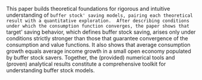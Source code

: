 This paper builds theoretical foundations for rigorous and intuitive understanding of `buffer stock' saving models, pairing each theoretical result with a quantitative exploration.  After describing conditions under which the consumption function converges, the paper shows that `target' saving behavior, which defines buffer stock saving, arises only under conditions strictly stronger than those that guarantee convergence of the consumption and value functions.  It also shows that average consumption growth equals average income growth in a small open economy populated by buffer stock savers.  Together, the (provided) numerical tools and (proven) analytical results constitute a comprehensive toolkit for understanding buffer stock models.
